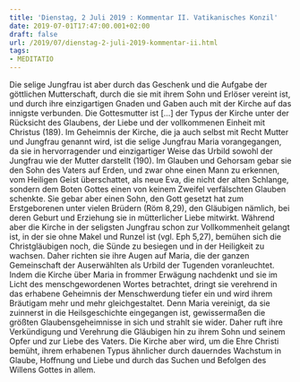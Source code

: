 ```yaml
---
title: 'Dienstag, 2 Juli 2019 : Kommentar II. Vatikanisches Konzil'
date: 2019-07-01T17:47:00.001+02:00
draft: false
url: /2019/07/dienstag-2-juli-2019-kommentar-ii.html
tags: 
- MEDITATIO
---
```


Die selige Jungfrau ist aber durch das Geschenk und die Aufgabe der göttlichen Mutterschaft, durch die sie mit ihrem Sohn und Erlöser vereint ist, und durch ihre einzigartigen Gnaden und Gaben auch mit der Kirche auf das innigste verbunden. Die Gottesmutter ist \[…\] der Typus der Kirche unter der Rücksicht des Glaubens, der Liebe und der vollkommenen Einheit mit Christus (189). Im Geheimnis der Kirche, die ja auch selbst mit Recht Mutter und Jungfrau genannt wird, ist die selige Jungfrau Maria vorangegangen, da sie in hervorragender und einzigartiger Weise das Urbild sowohl der Jungfrau wie der Mutter darstellt (190). Im Glauben und Gehorsam gebar sie den Sohn des Vaters auf Erden, und zwar ohne einen Mann zu erkennen, vom Heiligen Geist überschattet, als neue Eva, die nicht der alten Schlange, sondern dem Boten Gottes einen von keinem Zweifel verfälschten Glauben schenkte. Sie gebar aber einen Sohn, den Gott gesetzt hat zum Erstgeborenen unter vielen Brüdern (Röm 8,29), den Gläubigen nämlich, bei deren Geburt und Erziehung sie in mütterlicher Liebe mitwirkt. Während aber die Kirche in der seligsten Jungfrau schon zur Vollkommenheit gelangt ist, in der sie ohne Makel und Runzel ist (vgl. Eph 5,27), bemühen sich die Christgläubigen noch, die Sünde zu besiegen und in der Heiligkeit zu wachsen. Daher richten sie ihre Augen auf Maria, die der ganzen Gemeinschaft der Auserwählten als Urbild der Tugenden voranleuchtet. Indem die Kirche über Maria in frommer Erwägung nachdenkt und sie im Licht des menschgewordenen Wortes betrachtet, dringt sie verehrend in das erhabene Geheimnis der Menschwerdung tiefer ein und wird ihrem Bräutigam mehr und mehr gleichgestaltet. Denn Maria vereinigt, da sie zuinnerst in die Heilsgeschichte eingegangen ist, gewissermaßen die größten Glaubensgeheimnisse in sich und strahlt sie wider. Daher ruft ihre Verkündigung und Verehrung die Gläubigen hin zu ihrem Sohn und seinem Opfer und zur Liebe des Vaters. Die Kirche aber wird, um die Ehre Christi bemüht, ihrem erhabenen Typus ähnlicher durch dauerndes Wachstum in Glaube, Hoffnung und Liebe und durch das Suchen und Befolgen des Willens Gottes in allem.